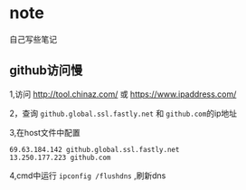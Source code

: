 # note
自己写些笔记

## github访问慢

1,访问 <http://tool.chinaz.com/>  或 <https://www.ipaddress.com/>  

2，查询 `github.global.ssl.fastly.net` 和 `github.com`的ip地址

3,在host文件中配置

```
69.63.184.142 github.global.ssl.fastly.net
13.250.177.223 github.com
```

4,cmd中运行 `ipconfig /flushdns` ,刷新dns


